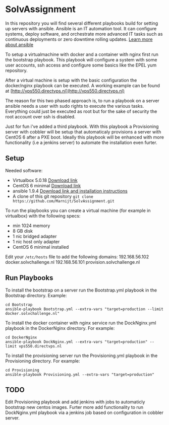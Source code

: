 SolvAssignment
=========

In this repository you will find several different playbooks build for setting up servers with ansible. Ansible is an IT automation tool. It can configure systems, deploy software, and orchestrate more advanced IT tasks such as continuous deployments or zero downtime rolling updates. [Learn more about ansible](http://docs.ansible.com/ansible/index.html)

To setup a virtualmachine with docker and a container with nginx first run the bootstrap playbook. This playbook will configure a system with some user accounts, ssh access and configure some basics like the EPEL yum repository.

After a virtual machine is setup with the basic configuration the docker/nginx playbook can be executed. A working example can be found at [http://vps550.directvps.nl](http://vps550.directvps.nl)

The reason for this two phased approach is, to run a playbook on a server ansible needs a user with sudo rights to execute the various tasks. Everything could just be executed as root but for the sake of security the root account over ssh is disabled.

Just for fun i've added a third playbook. With this playbook a Provisioning server with cobbler will be setup that automaticaly provisions a server with CentOS 6 after a PXE boot. Ideally this playbook will be enhanced with more functionality (i.e a jenkins server) to automate the installation even furter.

Setup
------------

Needed software:

- Virtualbox 5.0.18 [Download link](https://www.virtualbox.org/wiki/Downloads)
- CentOS 6 minimal [Download link](http://ftp.nluug.nl/ftp/pub/os/Linux/distr/CentOS/6.7/isos/x86_64/)
- ansible 1.9.4 [Download link and installation instructions](http://docs.ansible.com/ansible/intro_installation.html)
- A clone of this git repository `git clone https://github.com/Marnijt/SolvAssignment.git`

To run the playbooks you can create a virtual machine (for example in virtualbox) with the following specs:

- min 1024 memory
- 8 GB disk
- 1 nic bridged adapter
- 1 nic host only adapter
- CentOS 6 minimal installed

Edit your `/etc/hosts` file to add the following domains:
192.168.56.102   docker.solvchallenge.nl
192.168.56.101   provision.solvchallenge.nl

Run Playbooks
------------

To install the bootstrap on a server run the Bootstrap.yml playbook in the Bootstrap directory. Example:

```
cd Bootstrap
ansible-playbook Bootstrap.yml --extra-vars "target=production --limit docker.solvchallenge.nl"

```

To install the docker container with nginx service run the DockNginx.yml playbook in the DockerNginx directory. For example:

```
cd DockerNginx
ansible-playbook DockNginx.yml --extra-vars "target=production" --limit vps550.directvps.nl

```

To install the provisioning server run the Provisioning.yml playbook in the Provisioning directory. For example:

```
cd Provisioning
ansible-playbook Provisioning.yml --extra-vars "target=production"

```

TODO
------------

Edit Provisioning playbook and add jenkins with jobs to automaticly bootstrap new centos images. Furter more add functionality to run DockNginx.yml playbook via a jenkins job based on configuration in cobbler server.
